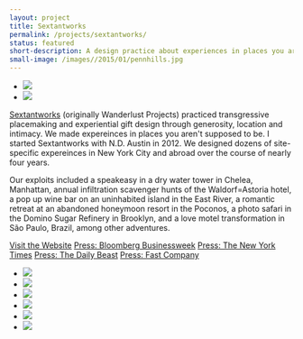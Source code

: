 ```yaml
---
layout: project
title: Sextantworks
permalink: /projects/sextantworks/
status: featured
short-description: A design practice about experiences in places you aren't supposed to be
small-image: /images//2015/01/pennhills.jpg
---
```


<ul class="medium-block-grid-2 small-block-grid-1">

<li>
<img src="{{ site.baseurl }}/images/projects/sextantworks/JR00925.jpeg" />
</li>

<li>
<img src="{{ site.baseurl }}/images/projects/sextantworks/JR00990.jpeg" />
</li>
</ul>

<a href="http://sextantworks.com" target="_blank">Sextantworks</a> (originally Wanderlust Projects) practiced transgressive placemaking and experiential gift design through generosity, location and intimacy. We made expereinces in places you aren't supposed to be. I started Sextantworks with N.D. Austin in 2012. We designed dozens of site-specific expereinces in New York City and abroad over the course of nearly four years.

Our exploits included a speakeasy in a dry water tower in Chelea, Manhattan, annual infiltration scavenger hunts of the Waldorf=Astoria hotel, a pop up wine bar on an uninhabited island in the East River, a romantic retreat at an abandoned honeymoon resort in the Poconos, a photo safari in the Domino Sugar Refinery in Brooklyn, and a love motel transformation in São Paulo, Brazil, among other adventures.

<a href="http://sextantworks.com/" target="_blank" class="button small info">Visit the Website</a> <a href="http://www.bloomberg.com/features/2016-design/a/ida-benedetto/" target="_blank" class="button small info">Press: Bloomberg Businessweek</a> <a href="http://www.nytimes.com/2014/12/28/nyregion/they-say-art-is-dead-in-new-york-theyre-wrong.html?_r=0" target="_blank" class="button small info">Press: The New York Times</a> <a href="http://www.thedailybeast.com/articles/2013/12/15/a-most-illegal-adventure-with-new-york-city-s-wildest-underground-event-planners.html" target="_blank" class="button small info">Press: The Daily Beast</a> <a href="http://www.fastcompany.com/3031330/innovation-agents/this-companys-business-plan-includes-trespassing" target="_blank" class="button small info">Press: Fast Company</a>





<ul class="medium-block-grid-2 small-block-grid-1">

<li>
<img src="{{ site.baseurl }}/images/projects/sextantworks/13-10-03SnugHarborParty014.jpg" />
</li>

<li>
<img src="{{ site.baseurl }}/images/projects/sextantworks/S0A5555.jpg" />
</li>

<li>
<img src="{{ site.baseurl }}/images/projects/sextantworks/13-03-19AmourObscurWoolworth040.jpg" />
</li>


<li>
<img src="{{ site.baseurl }}/images/projects/sextantworks/MG0824.jpg" />
</li>


<li>
<img src="{{ site.baseurl }}/images/projects/sextantworks/IMG0784sm.jpg" />
</li>


<li>
<img src="{{ site.baseurl }}/images/projects/sextantworks/wanderlustproject-75.jpg" />
</li>

</ul>
